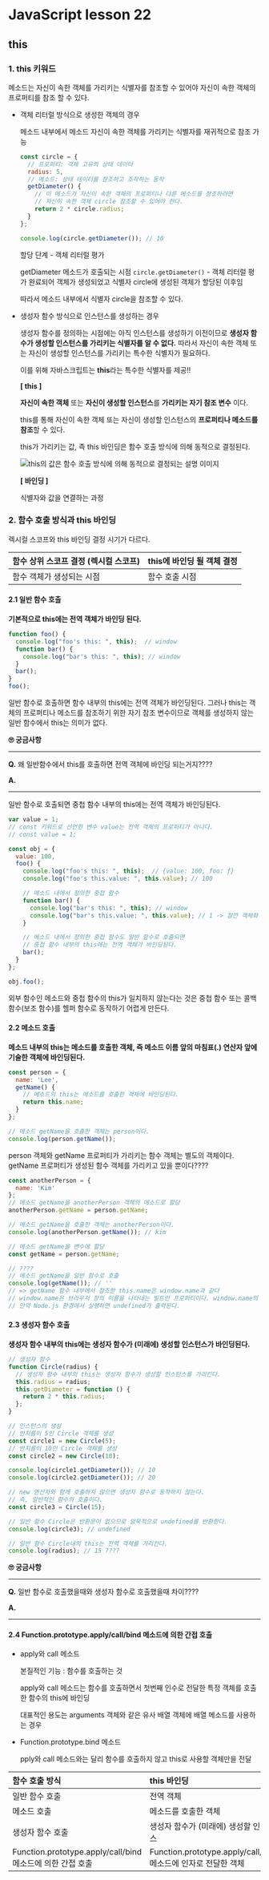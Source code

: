 # JavaScript lesson 22

## this

### 1. this 키워드

메소드는 자신이 속한 객체를 가리키는 식별자를 참조할 수 있어야 자신이 속한 객체의 프로퍼티를 참조 할 수 있다.

- 객체 리터럴 방식으로 생성한 객체의 경우

  메소드 내부에서 메소드 자신이 속한 객체를 가리키는 식별자를 재귀적으로 참조 가능

  ```js
  const circle = {
    // 프로퍼티: 객체 고유의 상태 데이터
    radius: 5,
    // 메소드: 상태 데이터를 참조하고 조작하는 동작
    getDiameter() {
      // 이 메소드가 자신이 속한 객체의 프로퍼티나 다른 메소드를 참조하려면
      // 자신이 속한 객체 circle 참조할 수 있어야 한다.
      return 2 * circle.radius;
    }
  };
  
  console.log(circle.getDiameter()); // 10
  ```

  할당 단계 - 객체 리터럴 평가

  getDiameter 메소드가 호출되는 시점 `circle.getDiameter()` - 객체 리터럴 평가 완료되어 객체가 생성되었고 식별자 circle에 생성된 객체가 할당된 이후임

  따라서 메소드 내부에서 식별자 circle을 참조할 수 있다.

- 생성자 함수 방식으로 인스턴스를 생성하는 경우

  생성자 함수를 정의하는 시점에는 아직 인스턴스를 생성하기 이전이므로 **생성자 함수가 생성할 인스턴스를 가리키는 식별자를 알 수 없다.** 따라서 자신이 속한 객체 또는 자신이 생성할 인스턴스를 가리키는 특수한 식별자가 필요하다.

  이를 위해 자바스크립트는 **this**라는 특수한 식별자를 제공!!

  **[ this ]**

  **자신이 속한 객체** 또는 **자신이 생성할 인스턴스**를 **가리키는 자기 참조 변수** 이다.

  this를 통해 자신이 속한 객체 또는 자신이 생성할 인스턴스의 **프로퍼티나 메소드를 참조**할 수 있다.

  this가 가리키는 값, 즉 this 바인딩은 함수 호출 방식에 의해 동적으로 결정된다.

  ![this의 값은 함수 호출 방식에 의해 동적으로 결정되는 설명 이미지](../img/200510-01.jpg)

  **[ 바인딩 ]**

  식별자와 값을 연결하는 과정

### 2. 함수 호출 방식과 this 바인딩

렉시컬 스코프와 this 바인딩 결정 시기가 다르다.

| 함수 상위 스코프 결정 (렉시컬 스코프) | this에 바인딩 될 객체 결정 |
| ------------------------------------- | -------------------------- |
| 함수 객체가 생성되는 시점             | 함수 호출 시점             |

#### 2.1 일반 함수 호출

**기본적으로 this에는 전역 객체가 바인딩 된다.**

```js
function foo() {
  console.log("foo's this: ", this);  // window
  function bar() {
    console.log("bar's this: ", this); // window
  }
  bar();
}
foo();
```

일반 함수로 호출하면 함수 내부의 this에는 전역 객체가 바인딩된다. 그러나  this는 객체의 프로퍼티나 메소드를 참조하기 위한 자기 참조 변수이므로 객체를 생성하지 않는 일반 함수에서 this는 의미가 없다.

**🙄 궁금사항**

---

**Q.** 왜 일반함수에서 this를 호출하면 전역 객체에 바인딩 되는거지????

**A.** 

---

일반 함수로 호출되면 중첩 함수 내부의 this에는 전역 객체가 바인딩된다.

```js
var value = 1;
// const 키워드로 선언한 변수 value는 전역 객체의 프로퍼티가 아니다.
// const value = 1;

const obj = {
  value: 100,
  foo() {
    console.log("foo's this: ", this);  // {value: 100, foo: ƒ}
    console.log("foo's this.value: ", this.value); // 100

    // 메소드 내에서 정의한 중첩 함수
    function bar() {
      console.log("bar's this: ", this); // window
      console.log("bar's this.value: ", this.value); // 1 -> 잠깐 객체화 됨 그렇기때문에 window.value 임
    }

    // 메소드 내에서 정의한 중첩 함수도 일반 함수로 호출되면
    // 중첩 함수 내부의 this에는 전역 객체가 바인딩된다.
    bar();
  }
};

obj.foo();
```

외부 함수인 메소드와 중첩 함수의 this가 일치하지 않는다는 것은 중첩 함수 또는 콜백 함수(보조 함수)를 헬퍼 함수로 동작하기 어렵게 만든다.

#### 2.2 메소드 호출

**메소드 내부의 this는 메소드를 호출한 객체, 즉 메소드 이름 앞의 마침표(.) 연산자 앞에 기술한 객체에 바인딩된다.**

```js
const person = {
  name: 'Lee',
  getName() {
    // 메소드의 this는 메소드를 호출한 객체에 바인딩된다.
    return this.name;
  }
};

// 메소드 getName을 호출한 객체는 person이다.
console.log(person.getName());
```

person 객체와 getName 프로퍼티가 가리키는 함수 객체는 별도의 객체이다. getName 프로퍼티가 생성된 함수 객체를 가리키고 있을 뿐이다????

```js
const anotherPerson = {
  name: 'Kim'
};
// 메소드 getName을 anotherPerson 객체의 메소드로 할당
anotherPerson.getName = person.getName;

// 메소드 getName을 호출한 객체는 anotherPerson이다.
console.log(anotherPerson.getName()); // kim

// 메소드 getName을 변수에 할당
const getName = person.getName;

// ????
// 메소드 getName을 일반 함수로 호출
console.log(getName()); // ''
// => getName 함수 내부에서 참조한 this.name은 window.name과 같다
// window.name은 브라우저 창의 이름을 나타내는 빌트인 프로퍼티이다. window.name의 값은 ‘’이다.
// 만약 Node.js 환경에서 실행하면 undefined가 출력된다.
```

#### 2.3 생성자 함수 호출

**생성자 함수 내부의 this에는 생성자 함수가 (미래에) 생성할 인스턴스가 바인딩된다.**

```js
// 생성자 함수
function Circle(radius) {
  // 생성자 함수 내부의 this는 생성자 함수가 생성할 인스턴스를 가리킨다.
  this.radius = radius;
  this.getDiameter = function () {
    return 2 * this.radius;
  };
}

// 인스턴스의 생성
// 반지름이 5인 Circle 객체를 생성
const circle1 = new Circle(5);
// 반지름이 10인 Circle 객체를 생성
const circle2 = new Circle(10);

console.log(circle1.getDiameter()); // 10
console.log(circle2.getDiameter()); // 20
```

```js
// new 연산자와 함께 호출하지 않으면 생성자 함수로 동작하지 않는다.
// 즉, 일반적인 함수의 호출이다.
const circle3 = Circle(15);

// 일반 함수 Circle은 반환문이 없으므로 암묵적으로 undefined를 반환한다.
console.log(circle3); // undefined

// 일반 함수 Circle내의 this는 전역 객체를 가리킨다.
console.log(radius); // 15 ????
```

**🙄 궁금사항**

---

**Q.** 일반 함수로 호출했을때와 생성자 함수로 호출했을때 차이????

**A.** 

---



#### 2.4 Function.prototype.apply/call/bind 메소드에 의한 간접 호출 

- apply와 call 메소드 

  본질적인 기능 : 함수를 호출하는 것

  apply와 call 메소드는 함수를 호출하면서 첫번째 인수로 전달한 특정 객체를 호출한 함수의 this에 바인딩

  대표적인 용도는 arguments 객체와 같은 유사 배열 객체에 배열 메소드를 사용하는 경우

- Function.prototype.bind 메소드

  pply와 call 메소드와는 달리 함수를 호출하지 않고 this로 사용할 객체만을 전달



| 함수 호출 방식                                             | this 바인딩                                                  |
| :--------------------------------------------------------- | :----------------------------------------------------------- |
| 일반 함수 호출                                             | 전역 객체                                                    |
| 메소드 호출                                                | 메소드를 호출한 객체                                         |
| 생성자 함수 호출                                           | 생성자 함수가 (미래에) 생성할 인스턴스                       |
| Function.prototype.apply/call/bind 메소드에 의한 간접 호출 | Function.prototype.apply/call/bind 메소드에 인자로 전달한 객체 |











